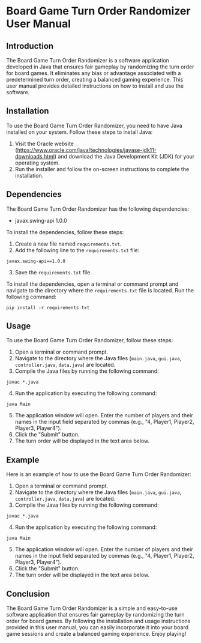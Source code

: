 # Board Game Turn Order Randomizer User Manual

## Introduction

The Board Game Turn Order Randomizer is a software application developed in Java that ensures fair gameplay by randomizing the turn order for board games. It eliminates any bias or advantage associated with a predetermined turn order, creating a balanced gaming experience. This user manual provides detailed instructions on how to install and use the software.

## Installation

To use the Board Game Turn Order Randomizer, you need to have Java installed on your system. Follow these steps to install Java:

1. Visit the Oracle website (https://www.oracle.com/java/technologies/javase-jdk11-downloads.html) and download the Java Development Kit (JDK) for your operating system.
2. Run the installer and follow the on-screen instructions to complete the installation.

## Dependencies

The Board Game Turn Order Randomizer has the following dependencies:

- javax.swing-api 1.0.0

To install the dependencies, follow these steps:

1. Create a new file named `requirements.txt`.
2. Add the following line to the `requirements.txt` file:

```
javax.swing-api==1.0.0
```

3. Save the `requirements.txt` file.

To install the dependencies, open a terminal or command prompt and navigate to the directory where the `requirements.txt` file is located. Run the following command:

```
pip install -r requirements.txt
```

## Usage

To use the Board Game Turn Order Randomizer, follow these steps:

1. Open a terminal or command prompt.
2. Navigate to the directory where the Java files (`main.java`, `gui.java`, `controller.java`, `data.java`) are located.
3. Compile the Java files by running the following command:

```
javac *.java
```

4. Run the application by executing the following command:

```
java Main
```

5. The application window will open. Enter the number of players and their names in the input field separated by commas (e.g., "4, Player1, Player2, Player3, Player4").
6. Click the "Submit" button.
7. The turn order will be displayed in the text area below.

## Example

Here is an example of how to use the Board Game Turn Order Randomizer:

1. Open a terminal or command prompt.
2. Navigate to the directory where the Java files (`main.java`, `gui.java`, `controller.java`, `data.java`) are located.
3. Compile the Java files by running the following command:

```
javac *.java
```

4. Run the application by executing the following command:

```
java Main
```

5. The application window will open. Enter the number of players and their names in the input field separated by commas (e.g., "4, Player1, Player2, Player3, Player4").
6. Click the "Submit" button.
7. The turn order will be displayed in the text area below.

## Conclusion

The Board Game Turn Order Randomizer is a simple and easy-to-use software application that ensures fair gameplay by randomizing the turn order for board games. By following the installation and usage instructions provided in this user manual, you can easily incorporate it into your board game sessions and create a balanced gaming experience. Enjoy playing!